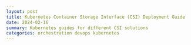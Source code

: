 ```yaml
---
layout: post
title: Kubernetes Container Storage Interface (CSI) Deployment Guide
date: 2024-02-16
summary: Kubernetes guides for different CSI solutions
categories: orchestration devops kubernetes
---
```

